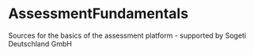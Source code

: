 # AssessmentFundamentals
Sources for the basics of the assessment platform - supported by Sogeti Deutschland GmbH
